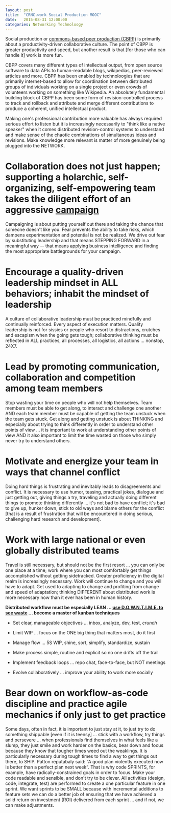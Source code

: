 ```yaml
---
layout: post
title:  "CRNC.work Social Production MOOC"
date:   2015-08-31 12:00:00
categories: Networking Technoloogy
---
```



Social production or [commons-based peer production (CBPP)](https://en.wikipedia.org/wiki/Commons-based_peer_production) is primarily about a productivity-driven collaborative culture.  The point of CBPP is greater productivity and speed, but another result is that [for those who can handle it] work is more fun.   

CBPP covers many different types of intellectual output, from open source software to data APIs to human-readable blogs, wikipedias, peer-reviewed articles and more. CBPP has been enabled by technoloogies that are primarily internet-based to allow for coordination between distributed groups of individuals working on a single project or even crowds of volunteers working on something like Wikipedia.  An absolutely fundamental building block of CBPP has been some form of revision-controlled process to track and rollback and attribute and merge different contributions to produce a coherent, unified intellectual product.

Making one's professional contribution more valuable has always required serious effort to listen but it is increasingly necessarily to "think like a native speaker" when it comes distributed revision-control systems to understand and make sense of the chaotic combinations of simultaneous ideas and revisions.  Make knowledge more relevant is matter of more genuinely being plugged into the NETWORK.  

# Collaboration does not just happen; supporting a holarchic, self-organizing, self-empowering team takes the diligent effort of an aggressive [campaign](http://dictionary.reference.com/browse/campaign)
Campaigning is about putting yourself out there and taking the chance that someone doesn't like you. Fear prevents the ability to take risks, which dampens experimentation and potential is not be realized. We drive out fear by substituting leadership and that means STEPPING FORWARD in a meaningful way -- that means applying business intelligence and finding the most appropriate battlegrounds for your campaign.

# Encourage a quality-driven leadership mindset in ALL behaviors; inhabit the mindset of leadership
A culture of collaborative leadership must be practiced mindfully and continually reinforced. Every aspect of execution matters. Quality leadership is not for sissies or people who resort to distractions, crutches and escapism when the going gets tough; collaborative thinking must be reflected in ALL practices, all processes, all logistics, all actions ... nonstop, 24X7.

# Lead by promoting communication, collaboration and competition among team members
Stop wasting your time on people who will not help themselves. Team members must be able to get along, to interact and challenge one another AND each team member must be capable of getting the team unstuck when the team gets stuck.  Get along and getting unstuck is about THINKING and especially about trying to think differently in order to understand other points of view ... it is important to work at understanding other points of view AND it also important to limit the time wasted on those who simply never try to understand others.  

# Motivate and energize your team in ways that channel conflict
Doing hard things is frustrating and inevitably leads to disagreements and conflict. It is necessary to use humor, teasing, practical jokes, dialogue and just getting out, giving things a try, traveling and actually doing different things to promote thinking differently ... it's not bad to have conflict; it's bad to give up, hunker down, stick to old ways and blame others for the conflict [that is a result of frustration that will be encountered in doing serious, challenging hard research and development].

# Work with large national or even globally distributed teams
Travel is still necessary, but should not be the first resort ... you can only be one place at a time; work where you can most comfortably get things accomplished without getting sidetracked. Greater proficiency in the digital realm is increasingly necessary. Work will continue to change and you will have to adapt. Get used to adapting to change and profiting from change and speed of adaptation; thinking DIFFERENT about distributed work is more necessary now than it ever has been in human history.

**Distributed workflow must be especially LEAN ... [use D.O.W.N.T.I.M.E. to see waste](https://docs.google.com/presentation/d/15TSMzjMqcR4-7Dmnsymgq8yRCHGbZbOEMRHbcUtTnV8/edit?usp=sharing) ... become a master of kanban techniques**

* Set clear, manageable objectives ... inbox, analyze, dev, test, *crunch*

* Limit WIP ... focus on the ONE big thing that matters most, do it first

* Manage flow ... 5S WIP, shine, sort, simplify, standardize, sustain

* Make process simple, routine and explicit so no one drifts off the trail

* Implement feedback loops ... repo chat, face-to-face, but NOT meetings

* Evolve collaboratively ... improve your ability to work more socially


# Bear down on workflow-as-code discipline and practice agile mechanics if only just to get practice
Some days, often in fact, it is important to just stay at it, to just try to do something shippable [even if it is teensy] ... stick with a workflow, try things and persevere ... when professionals find themselves in what feels like a slump, they just smile and work harder on the basics, bear down and focus because they know that tougher times weed out the weaklings.  It is particularly necessary during tough times to find a way to get things out there, to SHIP.  Patton reputabaly said: “A good plan violently executed now is better than a perfect plan next week”.  That is why code SPRINTS, for example, have radically-constrained goals in order to focus.  Make your code readable and sensible, and don't try to be clever.  All activities (design, code, integrate, test) are performed to create a one particular feature in one sprint.  We want sprints to be SMALL because with incremental additions to feature sets we can do a better job of ensuring that we have achieved a solid return on investment (ROI) delivered from each sprint ... and if not, we can make adjustments.
